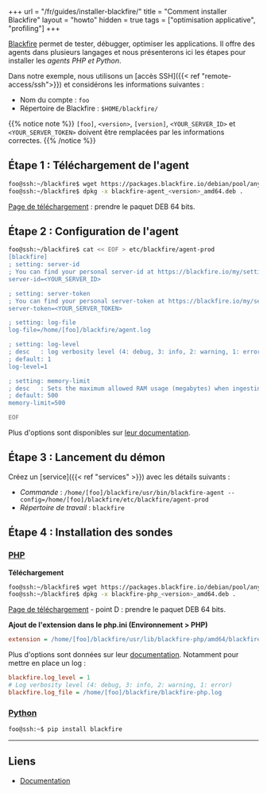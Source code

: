 +++
url = "/fr/guides/installer-blackfire/"
title = "Comment installer Blackfire"
layout = "howto"
hidden = true
tags = ["optimisation applicative", "profiling"]
+++

[Blackfire](https://blackfire.io) permet de tester, débugger, optimiser les applications. Il offre des agents dans plusieurs langages et nous présenterons ici les étapes pour installer les _agents PHP et Python_.

Dans notre exemple, nous utilisons un [accès SSH]({{< ref "remote-access/ssh">}}) et considérons les informations suivantes :

- Nom du compte : `foo`
- Répertoire de Blackfire : `$HOME/blackfire/`

{{% notice note %}}
`[foo]`, `<version>`, `[version]`, `<YOUR_SERVER_ID>` et `<YOUR_SERVER_TOKEN>` doivent être remplacées par les informations correctes.
{{% /notice %}}

## Étape 1 : Téléchargement de l'agent

```sh
foo@ssh:~/blackfire$ wget https://packages.blackfire.io/debian/pool/any/main/b/blackfire-php/blackfire-agent_<version>_amd64.deb
foo@ssh:~/blackfire$ dpkg -x blackfire-agent_<version>_amd64.deb .
```
[Page de téléchargement](https://blackfire.io/docs/up-and-running/installation?action=install&mode=full&location=local&os=manual&language=php) : prendre le paquet DEB 64 bits.

## Étape 2 : Configuration de l'agent

```sh
foo@ssh:~/blackfire$ cat << EOF > etc/blackfire/agent-prod
[blackfire]
; setting: server-id
; You can find your personal server-id at https://blackfire.io/my/settings/credentials
server-id=<YOUR_SERVER_ID>

; setting: server-token
; You can find your personal server-token at https://blackfire.io/my/settings/credentials
server-token=<YOUR_SERVER_TOKEN>

; setting: log-file
log-file=/home/[foo]/blackfire/agent.log

; setting: log-level
; desc   : log verbosity level (4: debug, 3: info, 2: warning, 1: error)
; default: 1
log-level=1

; setting: memory-limit
; desc   : Sets the maximum allowed RAM usage (megabytes) when ingesting traces. Use 0 to disable
; default: 500
memory-limit=500

EOF
```

Plus d'options sont disponibles sur [leur documentation](https://blackfire.io/docs/up-and-running/configuration/agent).

## Étape 3 : Lancement du démon

Créez un [service]({{< ref "services" >}}) avec les détails suivants :

- *Commande* : `/home/[foo]/blackfire/usr/bin/blackfire-agent --config=/home/[foo]/blackfire/etc/blackfire/agent-prod`
- *Répertoire de travail* : `blackfire`

## Étape 4 : Installation des sondes

### [PHP](https://blackfire.io/docs/php)

**Téléchargement**

```sh
foo@ssh:~/blackfire$ wget https://packages.blackfire.io/debian/pool/any/main/b/blackfire-php/blackfire-php_<version>_amd64.deb
foo@ssh:~/blackfire$ dpkg -x blackfire-php_<version>_amd64.deb .
```
[Page de téléchargement](https://blackfire.io/docs/up-and-running/installation?action=install&mode=full&location=local&os=manual&language=php) - point D : prendre le paquet DEB 64 bits.

**Ajout de l'extension dans le php.ini (Environnement > PHP)**

```ini
extension = /home/[foo]/blackfire/usr/lib/blackfire-php/amd64/blackfire-[version].so
```

Plus d'options sont données sur leur [documentation](https://blackfire.io/docs/php/configuration). Notamment pour mettre en place un log :

```ini
blackfire.log_level = 1
# Log verbosity level (4: debug, 3: info, 2: warning, 1: error)
blackfire.log_file = /home/[foo]/blackfire/blackfire-php.log
```

### [Python](https://blackfire.io/docs/python)

```sh
foo@ssh:~$ pip install blackfire
```

---

## Liens

- [Documentation](https://blackfire.io/docs)
